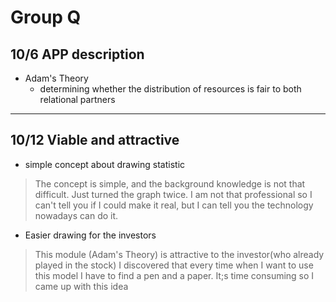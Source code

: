 # Group Q

## 10/6 APP description

- Adam's Theory
    - determining whether the distribution of resources is fair to both relational partners

---

## 10/12 Viable and attractive

- simple concept about drawing statistic
> The concept is simple, and the background knowledge is not that difficult. Just turned the graph twice. I am not that professional so I can't tell you if I could make it real, but I can tell you the technology nowadays can do it.

- Easier drawing for the investors
> This module (Adam's Theory) is attractive to the investor(who already played in the stock) I discovered that every time when I want to use this model I have to find a pen and a paper. It;s time consuming so I came up with this idea